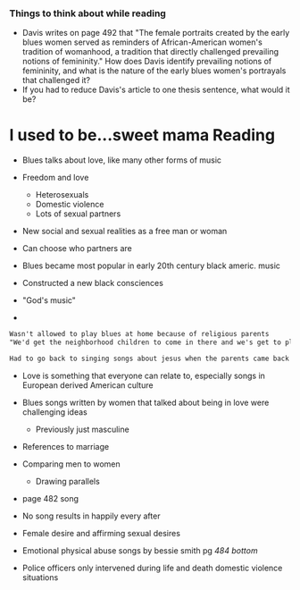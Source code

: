 ### Things to think about while reading
- Davis writes on page 492 that "The female portraits created by the early blues women served as reminders of African-American women's tradition of womanhood, a tradition that directly challenged prevailing notions of femininity." How does Davis identify prevailing notions of femininity, and what is the nature of the early blues women's portrayals that challenged it?
-   If you had to reduce Davis's article to one thesis sentence, what would it be?

# I used to be...sweet mama Reading
- Blues talks about love, like many other forms of music
- Freedom and love
	- Heterosexuals
	- Domestic violence
	- Lots of sexual partners
- New social and sexual realities as a free man or woman
- Can choose who partners are

- Blues became most popular in early 20th century black americ. music
- Constructed a new black consciences
- "God's music"
- ```
```txt
Wasn't allowed to play blues at home because of religious parents
"We'd get the neighborhood children to come in there and we's get to playing the blues and having a good time."

Had to go back to singing songs about jesus when the parents came back home
```
- Love is something that everyone can relate to, especially songs in European derived American culture
- Blues songs written by women that talked about being in love were challenging ideas 
	- Previously just masculine
- References to marriage 
- Comparing men to women
	- Drawing parallels
- page 482 song
- No song results in happily every after
- Female desire and affirming sexual desires

- Emotional physical abuse songs by bessie smith pg  *484 bottom*
- Police officers only intervened during life and death domestic violence situations